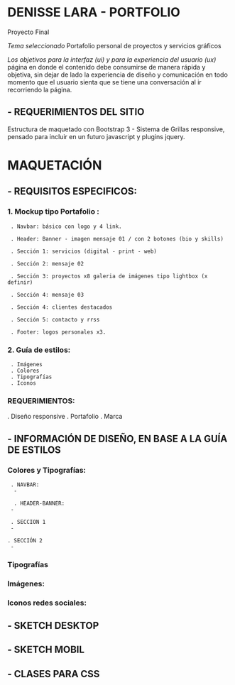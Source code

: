 # DENISSE LARA - PORTFOLIO
Proyecto Final

*Tema seleccionado* Portafolio personal de proyectos y servicios gráficos

*Los objetivos para la interfaz (ui) y para la experiencia del usuario (ux)*
página en donde el contenido debe consumirse de manera rápida y objetiva,
sin dejar de lado la experiencia de diseño y comunicación en todo momento
que el usuario sienta que se tiene una conversación al ir recorriendo la página.

## - REQUERIMIENTOS DEL SITIO
  Estructura de maquetado con Bootstrap 3 - Sistema de Grillas responsive,
  pensado para incluir en un futuro javascript y plugins jquery.

# MAQUETACIÓN

## - REQUISITOS ESPECIFICOS:

 ###  1. Mockup tipo Portafolio :

     . Navbar: básico con logo y 4 link.

     . Header: Banner - imagen mensaje 01 / con 2 botones (bio y skills)

     . Sección 1: servicios (digital - print - web)

     . Sección 2: mensaje 02

     . Sección 3: proyectos x8 galeria de imágenes tipo lightbox (x definir)

     . Sección 4: mensaje 03

     . Sección 4: clientes destacados

     . Sección 5: contacto y rrss

     . Footer: logos personales x3.

  ### 2. Guía de estilos:
     . Imágenes
     . Colores
     . Tipografías
     . Iconos

  ###  REQUERIMIENTOS:
  . Diseño responsive
  . Portafolio
  . Marca

##  - INFORMACIÓN DE DISEÑO, EN BASE A LA GUÍA DE ESTILOS

###  Colores y Tipografías:

     . NAVBAR:
      -

      . HEADER-BANNER:
     -

     . SECCION 1
     -

    . SECCIÓN 2
     -

###  Tipografías


###  Imágenes:


### Iconos redes sociales:

## - SKETCH DESKTOP

## - SKETCH MOBIL

## - CLASES PARA CSS
